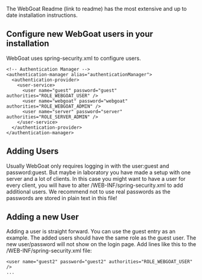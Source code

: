 The WebGoat Readme (link to readme) has the most extensive and up to date installation instructions.

## Configure new WebGoat users in your installation
 WebGoat uses spring-security.xml to configure users.

```
<!-- Authentication Manager -->
<authentication-manager alias="authenticationManager">
  <authentication-provider>
    <user-service>
      <user name="guest" password="guest" authorities="ROLE_WEBGOAT_USER" />
      <user name="webgoat" password="webgoat" authorities="ROLE_WEBGOAT_ADMIN" />
      <user name="server" password="server" authorities="ROLE_SERVER_ADMIN" />
    </user-service>
  </authentication-provider>
</authentication-manager>  
```

## Adding Users

Usually WebGoat only requires logging in with the user:guest and password:guest. But maybe in laboratory you have made a setup with one server and a lot of clients. In this case you might want to have a user for every client, you will have to alter /WEB-INF/spring-security.xml to add additional users. We recommend not to use real passwords as the passwords are stored in plain text in this file!    

## Adding a new User

Adding a user is straight forward. You can use the guest entry as an example. The added users should have the same role as the guest user. The new user/password will not show on the login page. Add lines like this to the /WEB-INF/spring-security.xml file:

```
<user name="guest2" password="guest2" authorities="ROLE_WEBGOAT_USER" />
...
```
